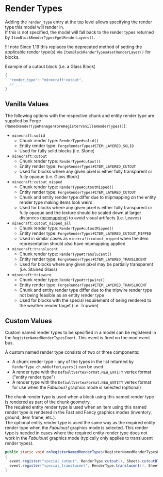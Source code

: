 Render Types
============

Adding the `render_type` entry at the top level allows specifying the render type this model will render in.  
If this is not specified, the model will fall back to the render types returned by `ItemBlockRenderTypes#getRenderLayers()`.

!!! note
    Since 1.19 this replaces the deprecated method of setting the applicable render type(s) via `ItemBlockRenderTypes#setRenderLayer()` for blocks.

Example of a cutout block (i.e. a Glass Block)

```js
{
  "render_type": "minecraft:cutout",
  // ...
}
```

Vanilla Values
--------------

The following options with the respective chunk and entity render type are supplied by Forge (`NamedRenderTypeManager#preRegisterVanillaRenderTypes()`):

- `minecraft:solid`
    - Chunk render type: `RenderType#solid()`
    - Entity render type: `ForgeRenderTypes#ITEM_LAYERED_SOLID`
    - Used for fully solid blocks (i.e. Stone)
- `minecraft:cutout`
    - Chunk render type: `RenderType#cutout()`
    - Entity render type: `ForgeRenderTypes#ITEM_LAYERED_CUTOUT`
    - Used for blocks where any given pixel is either fully transparent or fully opaque (i.e. Glass Block)
- `minecraft:cutout_mipped`
    - Chunk render type: `RenderType#cutoutMipped()`
    - Entity render type: `ForgeRenderTypes#ITEM_LAYERED_CUTOUT`
    - Chunk and entity render type differ due to mipmapping on the entity render type making items look weird
    - Used for blocks where any given pixel is either fully transparent or fully opaque and the texture should be scaled down at larger distances ([mipmapping]) to avoid visual artifacts (i.e. Leaves)
- `minecraft:cutout_mipped_all`
    - Chunk render type: `RenderType#cutoutMipped()`
    - Entity render type: `ForgeRenderTypes#ITEM_LAYERED_CUTOUT_MIPPED`
    - Used in similar cases as `minecraft:cutout_mipped` when the item representation should also have mipmapping applied
- `minecraft:translucent`
    - Chunk render type: `RenderType#translucent()`
    - Entity render type: `ForgeRenderTypes#ITEM_LAYERED_TRANSLUCENT`
    - Used for blocks where any given pixel may be partially transparent (i.e. Stained Glass)
- `minecraft:tripwire`
    - Chunk render type: `RenderType#tripwire()`
    - Entity render type: `ForgeRenderTypes#ITEM_LAYERED_TRANSLUCENT`
    - Chunk and entity render type differ due to the tripwire render type not being feasible as an entity render type
    - Used for blocks with the special requirement of being rendered to the weather render target (i.e. Tripwire)

Custom Values
-------------

Custom named render types to be specified in a model can be registered in the `RegisterNamedRenderTypesEvent`. This event is fired on the mod event bus.

A custom named render type consists of two or three components:

- A chunk render type - any of the types in the list returned by `RenderType.chunkBufferLayers()` can be used
- A render type with the `DefaultVertexFormat.NEW_ENTITY` vertex format ("entity render type")
- A render type with the `DefaultVertexFormat.NEW_ENTITY` vertex format for use when the *Fabulous!* graphics mode is selected (optional)

The chunk render type is used when a block using this named render type is rendered as part of the chunk geometry.  
The required entity render type is used when an item using this named render type is rendered in the Fast and Fancy graphics modes (inventory, ground, item frame, etc.).  
The optional entity render type is used the same way as the required entity render type when the *Fabulous!* graphics mode is selected. This render type is needed in cases where the required entity render type does not work in the *Fabulous!* graphics mode (typically only applies to translucent render types).

```java
public static void onRegisterNamedRenderTypes(RegisterNamedRenderTypesEvent event)
{
  event.register("special_cutout", RenderType.cutout(), Sheets.cutoutBlockSheet());
  event.register("special_translucent", RenderType.translucent(), Sheets.translucentCullBlockSheet(), Sheets.translucentItemSheet());
}
```

[mipmapping]: https://en.wikipedia.org/wiki/Mipmap